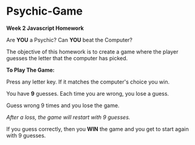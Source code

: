 # Psychic-Game
**Week 2 Javascript Homework**

Are **YOU** a Psychic? Can **YOU** beat the Computer?

The objective of this homework is to create a game where the
player guesses the letter that the computer has picked.

**To Play The Game:**

Press any letter key.
If it matches the computer's choice you win.

You have **9** guesses. Each time you are wrong, you lose a guess.

Guess wrong 9 times and you lose the game.

*After a loss, the game will restart with 9 guesses.*

If you guess correctly, then you **WIN** the game and you get to start
again with 9 guesses.